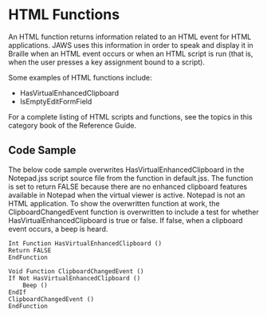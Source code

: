 # HTML Functions

An HTML function returns information related to an HTML event for HTML
applications. JAWS uses this information in order to speak and display
it in Braille when an HTML event occurs or when an HTML script is run
(that is, when the user presses a key assignment bound to a script).

Some examples of HTML functions include:

- HasVirtualEnhancedClipboard
- IsEmptyEditFormField

For a complete listing of HTML scripts and functions, see the topics in
this category book of the Reference Guide.

## Code Sample

The below code sample overwrites HasVirtualEnhancedClipboard in the
Notepad.jss script source file from the function in default.jss. The
function is set to return FALSE because there are no enhanced clipboard
features available in Notepad when the virtual viewer is active. Notepad
is not an HTML application. To show the overwritten function at work,
the ClipboardChangedEvent function is overwritten to include a test for
whether HasVirtualEnhancedClipboard is true or false. If false, when a
clipboard event occurs, a beep is heard.

    Int Function HasVirtualEnhancedClipboard ()
    Return FALSE
    EndFunction

    Void Function ClipboardChangedEvent ()
    If Not HasVirtualEnhancedClipboard ()
        Beep ()
    EndIf
    ClipboardChangedEvent ()
    EndFunction
